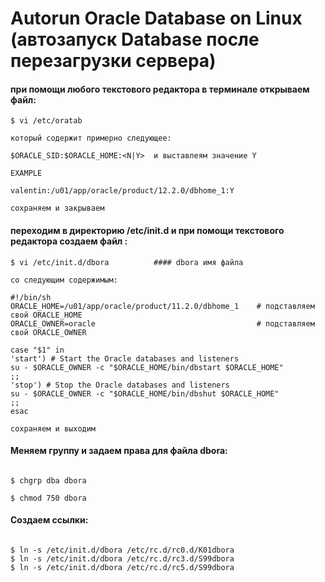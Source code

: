 # Autorun Oracle Database on Linux (автозапуск Database после перезагрузки сервера)

#### при помощи любого текстового редактора в терминале открываем файл:
```
$ vi /etc/oratab

который содержит примерно следующее:

$ORACLE_SID:$ORACLE_HOME:<N|Y>  и выставлеям значение Y

EXAMPLE

valentin:/u01/app/oracle/product/12.2.0/dbhome_1:Y

сохраняем и закрываем
```

#### переходим в директорию /etc/init.d и при помощи текстового редактора создаем файл :
```
$ vi /etc/init.d/dbora          #### dbora имя файла

со следующим содержимым:

#!/bin/sh
ORACLE_HOME=/u01/app/oracle/product/11.2.0/dbhome_1    # подставляем свой ORACLE_HOME
ORACLE_OWNER=oracle                                    # подставляем свой ORACLE_OWNER

case "$1" in
'start') # Start the Oracle databases and listeners
su - $ORACLE_OWNER -c "$ORACLE_HOME/bin/dbstart $ORACLE_HOME"
;;
'stop') # Stop the Oracle databases and listeners
su - $ORACLE_OWNER -c "$ORACLE_HOME/bin/dbshut $ORACLE_HOME"
;;
esac

сохраняем и выходим
```

#### Меняем группу и задаем права для файла dbora:
```

$ chgrp dba dbora

$ chmod 750 dbora
```

#### Создаем ссылки:
```

$ ln -s /etc/init.d/dbora /etc/rc.d/rc0.d/K01dbora
$ ln -s /etc/init.d/dbora /etc/rc.d/rc3.d/S99dbora
$ ln -s /etc/init.d/dbora /etc/rc.d/rc5.d/S99dbora
```
